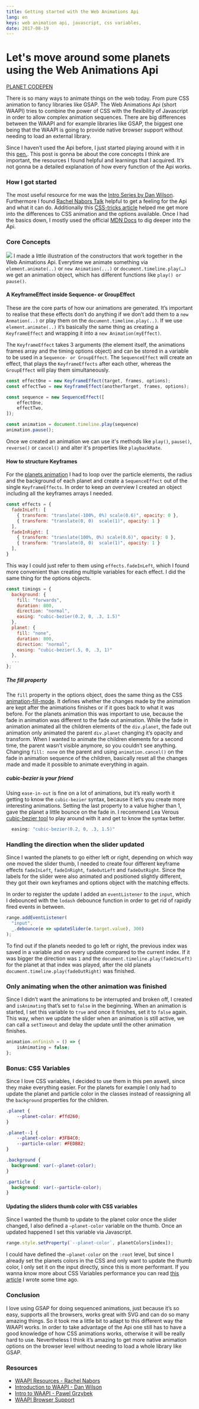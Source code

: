 ```yaml
---
title: Getting started with the Web Animations Api
lang: en
keys: web animation api, javascript, css variables, 
date: 2017-08-19
---
```


# Let's move around some planets using the Web Animations Api
[PLANET CODEPEN](https://codepen.io/lisilinhart/full/dzNYKb/)

There is so many ways to animate things on the web today. From pure CSS animation to fancy libraries like GSAP.  The Web Animations Api (short WAAPI) tries to combine the power of CSS with the flexibility of Javascript in order to allow complex animation sequences. There are big differences between the WAAPI and for example libraries like GSAP, the biggest one being that the WAAPI is going to provide native browser support without needing to load an external library. 

Since I haven’t used the Api before, I just started playing around with it in this [pen.](https://codepen.io/lisilinhart/full/dzNYKb/). This post is gonna be about the core concepts I think are important, the resources I found helpful and learnings that I acquired. It’s not gonna be a detailed explanation of how every function of the Api works. 

### How I got started
The most useful resource for me was  the [Intro Series by Dan Wilson](http://danielcwilson.com/blog/2015/07/animations-intro/). Furthermore I found [Rachel Nabors Talk](https://vimeo.com/226736126) helpful to get a feeling for the Api and what it can do. Additionally this [CSS-tricks article](https://css-tricks.com/css-animations-vs-web-animations-api/) helped me get more into the differences to CSS animation and the options available. Once I had the basics down, I mostly used the official [MDN Docs](https://developer.mozilla.org/en-US/docs/Web/API/Web_Animations_API)  to dig deeper into the Api.

### Core Concepts
![](https://raw.githubusercontent.com/lisilinhart/lisilinhart.github.io/master/images/waapi-concepts.png)
I made a little illustration of the constructors that work together in the Web Animations Api. Everytime we animate something via `element.animate(..)` or `new Animation(...)` or `document.timeline.play(…)`  we get an animation object, which has different functions like `play() or pause()`.  

#### A KeyframeEffect inside Sequence- or GroupEffect
These are the core parts of how our animations are generated. It’s important to realise that these effects don’t do anything if we don’t add them to a `new Anmation(..)` or play them on the `document.timeline.play(..)`. If we use `element.animate(..)` it’s basically the same thing as creating a `KeyframeEffect` and wrapping it into a `new Animation(myEffect)`. 

The `KeyframeEffect` takes 3 arguments (the element itself, the animations frames array and the timing options object) and can be stored in a variable to be used in a `Sequence- or GroupEffect`.  The `SequenceEffect` will create an effect, that plays the `KeyframeEffects` after each other, whereas the `GroupEffect` will play them simultaneously.  

```javascript
const effectOne = new KeyframeEffect(target, frames, options);
const effectTwo = new KeyframeEffect(anotherTarget, frames, options);

const sequence = new SequenceEffect([
    effectOne,
    effectTwo,
]);

const animation = document.timeline.play(sequence)
animation.pause();
```

Once we created an animation we can  use it's methods like `play()`, `pause()`, `reverse()` or `cancel()` and alter it's properties like `playbackRate`.

#### How to structure Keyframes
For the [planets animation](https://codepen.io/lisilinhart/full/dzNYKb/) I had to loop over the particle elements, the radius and the background of each planet and create a `SequenceEffect`  out of the single `KeyframeEffects`. In order to keep an overview I created an object including all the keyframes arrays I needed. 

```javascript
const effects = {
  fadeInLeft: [
    { transform: "translate(-100%, 0%) scale(0.6)", opacity: 0 },
    { transform: "translate(0, 0)  scale(1)", opacity: 1 }
  ],
  fadeInRight: [
    { transform: "translate(100%, 0%) scale(0.6)", opacity: 0 },
    { transform: "translate(0, 0)  scale(1)", opacity: 1 }
  ],
}
```

This way I could just refer to them using `effects.fadeInLeft`, which I found more convenient than creating multiple variables for each effect.  I did the same thing for the options objects. 

```javascript
const timings = {
  background: {
    fill: "forwards",
    duration: 800,
    direction: "normal",
    easing: "cubic-bezier(0.2, 0, .3, 1.5)"
  },
  planet: {
    fill: "none",
    duration: 800,
    direction: "normal",
    easing: "cubic-bezier(.5, 0, .3, 1)"
  },
  ... 
};
```

##### The fill property
The `fill` property in the options object, does the same thing as the CSS [animation-fill-mode](https://developer.mozilla.org/de/docs/Web/CSS/animation-fill-mode). It defines whether the changes made by the animation are kept after the animations finishes or if it goes back to what it was before. For the planets animation this was important to use, because the fade in animation was different to the fade out animation. While the fade in animation animated all the children elements of the `div.planet`, the fade out animation only animated the parent `div.planet` changing it’s opacity and transform. When I wanted to animate the children elements for a second time, the parent wasn’t visible anymore, so you couldn’t see anything. Changing `fill: none` on the parent and using `animation.cancel()` on the fade in animation sequence of the children, basically reset all the changes made and made it possible to animate everything in again. 

##### cubic-bezier is your friend
Using `ease-in-out` is fine on a lot of animations, but it’s really worth it getting to know the `cubic-bezier` syntax, because it let’s you create more interesting animations. Setting the last property to a value higher than 1, gave the planet a little bounce on the fade in. I recommend Lea Verous [cubic-bezier tool](http://cubic-bezier.com/) to play around with it and get to know the syntax better. 

```javascript 
  easing: "cubic-bezier(0.2, 0, .3, 1.5)"
```

### Handling the direction when the slider updated
Since I wanted the planets to go either left or right, depending on which way one moved the slider thumb, I needed to create four different keyframe effects `fadeInLeft`, `fadeInRight`, `fadeOutLeft` and `fadeOutRight`. Since the labels for the slider were also animated and positioned slightly different, they got their own keyframes and options object with the matching effects. 

In order to register the update I added an `eventListener` to the `input`, which I debounced with the `lodash` debounce function in order to get rid of rapidly fired events in between. 
```javascript
range.addEventListener(
  "input",
  _.debounce(e => updateSlider(e.target.value), 300)
);
```

To find out if the planets needed to go left or right, the previous index was saved in a variable and on every update compared to the current index. If it was bigger the direction was `1` and the `document.timeline.play(fadeInLeft)`  for the planet at that index was played, after the old planets `document.timeline.play(fadeOutRight)` was finished. 

### Only animating when the other animation was finished 
Since I didn’t want the animations to be interrupted and broken off, I created and `isAnimating` that’s set to `false` in the beginning. When an animation is started, I set this variable to `true` and once it finishes, set it to `false` again.  This way, when we update the slider when an animation is still active, we can call a `setTimeout` and delay the update until the other animation finishes. 

```javascript
animation.onfinish = () => {
    isAnimating = false;
};
```

### Bonus: CSS Variables
Since I love CSS variables, I decided to use them in this pen aswell, since they make everything easier.  For the planets for example I only had to update the planet and particle color in the classes instead of reassigning all the `background` properties for the children. 

```css 
.planet {
	--planet-color: #ffd260;
}

.planet--1 {
	--planet-color: #3FB4C0;
	--particle-color: #FEDB82;
}

.background {
  background: var(--planet-color);
}

.particle {
  background: var(--particle-color);
}
```

#### Updating the sliders thumb color with CSS variables
Since I wanted the thumb to update to the planet color once the slider changed, I also defined a `—planet-color` variable on the thumb. Once an updated happened I set this variable via Javascript.

```javascript
range.style.setProperty(`--planet-color`, planetColors[index]);
```

I could have defined the `—planet-color` on the `:root` level, but since I already set the planets colors in the CSS and only want to update the thumb color, I only set it on the input directly, since this is more performant. If you wanna know more about CSS Variables performance you can read [this article](https://lisilinhart.info/posts/css-variables-performance) I wrote some time ago. 

### Conclusion
I love using GSAP for doing sequenced animations, just because it’s so easy, supports all the browsers, works great with SVG and can do so many amazing things. So it took me a little bit to adapt to this different way the WAAPI works. In order to take advantage of the Api one still has to have a good knowledge of how CSS animations works, otherwise it will be really hard to use. Nevertheless I think it’s amazing to get more native animation options on the browser level without needing to load a whole library like GSAP.  

### Resources
* [WAAPI Resources - Rachel Nabors](http://rachelnabors.com/waapi)
* [Introduction to WAAPI - Dan Wilson](http://danielcwilson.com/blog/2015/07/animations-intro/)
* [Intro to WAAPI - Pawel Grzybek](https://pawelgrzybek.com/intro-to-the-web-animations-api/)
* [WAAPI Browser Support](https://codepen.io/danwilson/pen/xGBKVq)